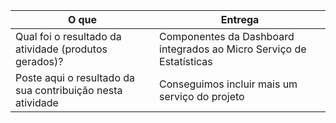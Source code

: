 
|O que| Entrega |
|--|--|
| Qual foi o resultado da atividade (produtos gerados)? |Componentes da Dashboard integrados ao Micro Serviço de Estatísticas|
| Poste aqui o resultado da sua contribuição nesta atividade |Conseguimos incluir mais um serviço do projeto|